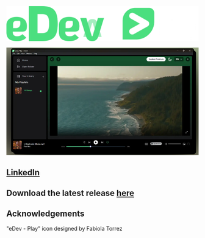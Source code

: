 [![eDev Play](/eDevPlay.webp)](https://edev-play.vercel.app/)

![](app.png)

## [LinkedIn](https://www.linkedin.com/in/edson-a%C3%B1awaya/)

## Download the latest release [here](https://github.com/edsonarios/play/releases)

## Acknowledgements

"eDev - Play" icon designed by Fabiola Torrez
